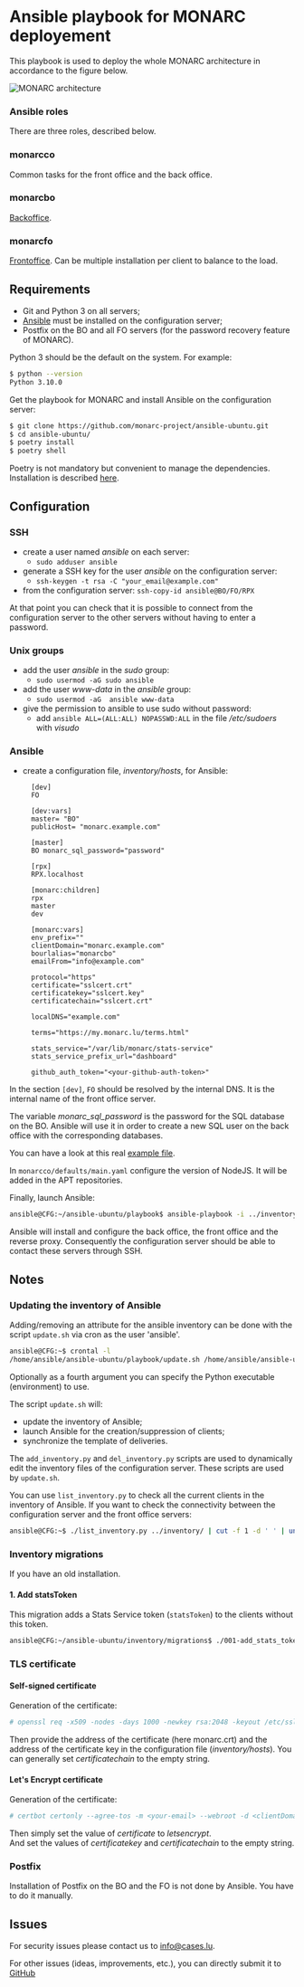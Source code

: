 # Ansible playbook for MONARC deployement

This playbook is used to deploy the whole MONARC architecture in accordance to
the figure below.

![MONARC architecture](images/monarc-architecture.png "MONARC architecture")


### Ansible roles

There are three roles, described below.

### monarcco

Common tasks for the front office and the back office.

### monarcbo

[Backoffice](https://github.com/monarc-project/MonarcAppBO).

### monarcfo

[Frontoffice](https://github.com/monarc-project/MonarcAppFO).
Can be multiple installation per client to balance to the load.


## Requirements

* Git and Python 3 on all servers;
* [Ansible](https://www.ansible.com/) must be installed on the configuration
  server;
* Postfix on the BO and all FO servers (for the password recovery feature of
  MONARC).


Python 3 should be the default on the system. For example:

```bash
$ python --version
Python 3.10.0
```


Get the playbook for MONARC and install Ansible on the configuration server:

```bash
$ git clone https://github.com/monarc-project/ansible-ubuntu.git
$ cd ansible-ubuntu/
$ poetry install
$ poetry shell
```

Poetry is not mandatory but convenient to manage the dependencies. Installation
is described [here](https://github.com/python-poetry/poetry#installation=).


## Configuration

### SSH

* create a user named *ansible* on each server:
  * ``sudo adduser ansible``
* generate a SSH key for the user *ansible* on the configuration server:
  * ``ssh-keygen -t rsa -C "your_email@example.com"``
* from the configuration server: ``ssh-copy-id ansible@BO/FO/RPX``

At that point you can check that it is possible to connect from the
configuration server to the other servers without having to enter a password.

### Unix groups

* add the user *ansible* in the *sudo* group:
  * ``sudo usermod -aG sudo ansible``
* add the user *www-data* in the *ansible* group:
  * ``sudo usermod -aG  ansible www-data``
* give the permission to ansible to use sudo without password:
  * add ``ansible ALL=(ALL:ALL) NOPASSWD:ALL`` in the file */etc/sudoers* with *visudo*


### Ansible

* create a configuration file, _inventory/hosts_, for Ansible:


        [dev]
        FO

        [dev:vars]
        master= "BO"
        publicHost= "monarc.example.com"

        [master]
        BO monarc_sql_password="password"

        [rpx]
        RPX.localhost

        [monarc:children]
        rpx
        master
        dev

        [monarc:vars]
        env_prefix=""
        clientDomain="monarc.example.com"
        bourlalias="monarcbo"
        emailFrom="info@example.com"
        
        protocol="https"
        certificate="sslcert.crt"
        certificatekey="sslcert.key"
        certificatechain="sslcert.crt"
        
        localDNS="example.com"
        
        terms="https://my.monarc.lu/terms.html"
        
        stats_service="/var/lib/monarc/stats-service"
        stats_service_prefix_url="dashboard"
        
        github_auth_token="<your-github-auth-token>"


In the section ``[dev]``, ``FO`` should be resolved by the internal DNS. It is
the internal name of the front office server.

The variable *monarc\_sql\_password* is the password for the SQL database
on the BO. Ansible will use it in order to create a new SQL user on the back
office with the corresponding databases.

You can have a look at this real [example file](examples/hosts).


In ```monarcco/defaults/main.yaml``` configure the version of NodeJS. It will
be added in the APT repositories.


Finally, launch Ansible:

```bash
ansible@CFG:~/ansible-ubuntu/playbook$ ansible-playbook -i ../inventory/ monarc.yaml --user ansible
```

Ansible will install and configure the back office, the front office and the
reverse proxy. Consequently the configuration server should be able to contact
these servers through SSH.






## Notes

### Updating the inventory of Ansible

Adding/removing an attribute for the ansible inventory can be done with the
script ``update.sh`` via cron as the user 'ansible'.

```bash
ansible@CFG:~$ crontal -l
/home/ansible/ansible-ubuntu/playbook/update.sh /home/ansible/ansible-ubuntu/playbook/ $BO_ADDRESS `which ansible-playbook`
```

Optionally as a fourth argument you can specify the Python executable (environment) to use.

The script ``update.sh`` will:

* update the inventory of Ansible;
* launch Ansible for the creation/suppression of clients;
* synchronize the template of deliveries.

The `add_inventory.py` and `del_inventory.py` scripts are used to dynamically
edit the inventory files of the configuration server. These scripts are used by
``update.sh``.

You can use `list_inventory.py` to check all the current clients in the
inventory of Ansible. If you want to check the connectivity between the
configuration server and the front office servers:

```bash
ansible@CFG:~$ ./list_inventory.py ../inventory/ | cut -f 1 -d ' ' | uniq | xargs -n 1 ping -w 1
```

### Inventory migrations

If you have an old installation.

#### 1. Add statsToken

This migration adds a Stats Service token (`statsToken`) to the clients without this token.

```bash
ansible@CFG:~/ansible-ubuntu/inventory/migrations$ ./001-add_stats_token_to_inventory.py ../
```


### TLS certificate

#### Self-signed certificate

Generation of the certificate:

```bash
# openssl req -x509 -nodes -days 1000 -newkey rsa:2048 -keyout /etc/sslkeys/monarc.key -out /etc/sslkeys/monarc.crt
```

Then provide the address of the certificate (here monarc.crt) and the address
of the certificate key in the configuration file (_inventory/hosts_).
You can generally set _certificatechain_ to the empty string.

#### Let's Encrypt certificate

Generation of the certificate:

```bash
# certbot certonly --agree-tos -m <your-email> --webroot -d <clientDomain> -w /var/www/letsencrypt/
```

Then simply set the value of _certificate_ to _letsencrypt_.   
And set the values of _certificatekey_ and _certificatechain_ to the empty
string.

### Postfix

Installation of Postfix on the BO and the FO is not done by Ansible. You have
to do it manually.


## Issues

For security issues please contact us to
[info@cases.lu](mailto:info@cases.lu?subject=MONARC).

For other issues (ideas, improvements, etc.), you can directly submit
it to [GitHub](https://github.com/monarc-project/MonarcAppFO/issues)
